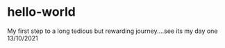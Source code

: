 # hello-world
My first step to a long tedious but rewarding journey....see its my day one 13/10/2021
